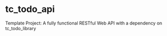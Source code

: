 # tc_todo_api
Template Project:  A fully functional RESTful Web API with a dependency on  tc_todo_library
